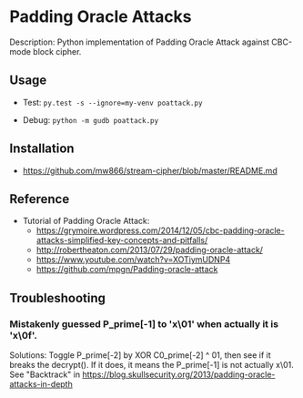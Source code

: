 # Padding Oracle Attacks
Description: Python implementation of Padding Oracle Attack against CBC-mode block cipher.

## Usage

* Test: `py.test -s --ignore=my-venv poattack.py`

* Debug: `python -m gudb poattack.py`

## Installation

* https://github.com/mw866/stream-cipher/blob/master/README.md

## Reference

* Tutorial of Padding Oracle Attack: 
	- https://grymoire.wordpress.com/2014/12/05/cbc-padding-oracle-attacks-simplified-key-concepts-and-pitfalls/
	- http://robertheaton.com/2013/07/29/padding-oracle-attack/
	- https://www.youtube.com/watch?v=XOTiymUDNP4
	- https://github.com/mpgn/Padding-oracle-attack

## Troubleshooting

### Mistakenly guessed P_prime[-1] to 'x\01' when actually it is 'x\0f'.

Solutions:
Toggle P_prime[-2] by XOR C0_prime[-2] ^ 01, then see if it breaks the decrypt(). If it does, it means the P_prime[-1] is not actually x\01.
See "Backtrack" in https://blog.skullsecurity.org/2013/padding-oracle-attacks-in-depth
